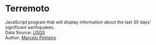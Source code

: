 # Terremoto
JavaScript program that will display information about the last 30 days' significant earthquakes.  
Data Source: [USGS](https://earthquake.usgs.gov/)  
Author: [Marcelo Pinheiro](http://twitter.com/mpinheir)
    